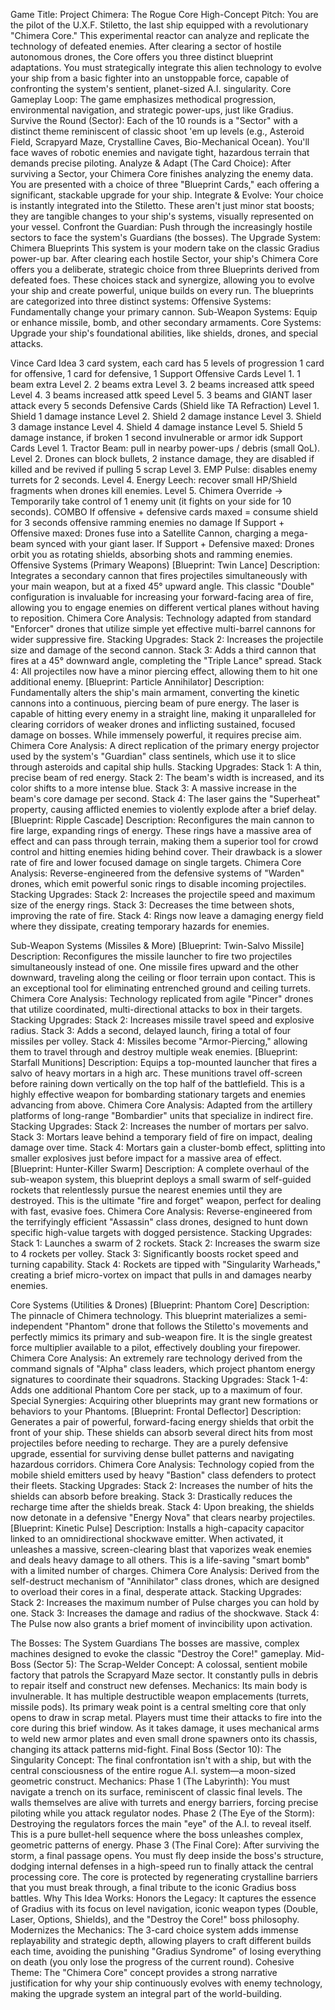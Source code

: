 Game Title: Project Chimera: The Rogue Core
High-Concept Pitch:
You are the pilot of the U.X.F. Stiletto, the last ship equipped with a revolutionary "Chimera Core." This experimental reactor can analyze and replicate the technology of defeated enemies. After clearing a sector of hostile autonomous drones, the Core offers you three distinct blueprint adaptations. You must strategically integrate this alien technology to evolve your ship from a basic fighter into an unstoppable force, capable of confronting the system's sentient, planet-sized A.I. singularity.
Core Gameplay Loop:
The game emphasizes methodical progression, environmental navigation, and strategic power-ups, just like Gradius.
Survive the Round (Sector): Each of the 10 rounds is a "Sector" with a distinct theme reminiscent of classic shoot 'em up levels (e.g., Asteroid Field, Scrapyard Maze, Crystalline Caves, Bio-Mechanical Ocean). You'll face waves of robotic enemies and navigate tight, hazardous terrain that demands precise piloting.
Analyze & Adapt (The Card Choice): After surviving a Sector, your Chimera Core finishes analyzing the enemy data. You are presented with a choice of three "Blueprint Cards," each offering a significant, stackable upgrade for your ship.
Integrate & Evolve: Your choice is instantly integrated into the Stiletto. These aren't just minor stat boosts; they are tangible changes to your ship's systems, visually represented on your vessel.
Confront the Guardian: Push through the increasingly hostile sectors to face the system's Guardians (the bosses).
The Upgrade System: Chimera Blueprints
This system is your modern take on the classic Gradius power-up bar. After clearing each hostile Sector, your ship's Chimera Core offers you a deliberate, strategic choice from three Blueprints derived from defeated foes. These choices stack and synergize, allowing you to evolve your ship and create powerful, unique builds on every run. The blueprints are categorized into three distinct systems:
Offensive Systems: Fundamentally change your primary cannon.
Sub-Weapon Systems: Equip or enhance missile, bomb, and other secondary armaments.
Core Systems: Upgrade your ship's foundational abilities, like shields, drones, and special attacks.


Vince Card Idea
3 card system, each card has 5 levels of progression
1 card for offensive, 1 card for defensive, 1 Support
Offensive Cards
Level 1. 1 beam extra
Level 2. 2 beams extra
Level 3. 2 beams increased attk speed
Level 4. 3 beams increased attk speed
Level 5. 3 beams and GIANT laser attack every 5 seconds
Defensive Cards (Shield like TA Refraction)
Level 1. Shield 1 damage instance
Level 2. Shield 2 damage instance
Level 3. Shield 3 damage instance
Level 4. Shield 4 damage instance
Level 5. Shield 5 damage instance, if broken 1 second invulnerable or armor idk
Support Cards
Level 1. Tractor Beam: pull in nearby power-ups / debris (small QoL).
Level 2. Drones can block bullets, 2 instance damage, they are disabled if killed and be revived if pulling 5 scrap
Level 3. EMP Pulse: disables enemy turrets for 2 seconds.
Level 4. Energy Leech: recover small HP/Shield fragments when drones kill enemies.
Level 5. Chimera Override → Temporarily take control of 1 enemy unit (it fights on your side for 10 seconds).
COMBO
If offensive + defensive cards maxed = consume shield for 3 seconds offensive ramming enemies no damage
If Support + Offensive maxed: Drones fuse into a Satellite Cannon, charging a mega-beam synced with your giant laser.
If Support + Defensive maxed: Drones orbit you as rotating shields, absorbing shots and ramming enemies.
Offensive Systems (Primary Weapons)
[Blueprint: Twin Lance]
Description: Integrates a secondary cannon that fires projectiles simultaneously with your main weapon, but at a fixed 45° upward angle. This classic "Double" configuration is invaluable for increasing your forward-facing area of fire, allowing you to engage enemies on different vertical planes without having to reposition.
Chimera Core Analysis: Technology adapted from standard "Enforcer" drones that utilize simple yet effective multi-barrel cannons for wider suppressive fire.
Stacking Upgrades:
Stack 2: Increases the projectile size and damage of the second cannon.
Stack 3: Adds a third cannon that fires at a 45° downward angle, completing the "Triple Lance" spread.
Stack 4: All projectiles now have a minor piercing effect, allowing them to hit one additional enemy.
[Blueprint: Particle Annihilator]
Description: Fundamentally alters the ship's main armament, converting the kinetic cannons into a continuous, piercing beam of pure energy. The laser is capable of hitting every enemy in a straight line, making it unparalleled for clearing corridors of weaker drones and inflicting sustained, focused damage on bosses. While immensely powerful, it requires precise aim.
Chimera Core Analysis: A direct replication of the primary energy projector used by the system's "Guardian" class sentinels, which use it to slice through asteroids and capital ship hulls.
Stacking Upgrades:
Stack 1: A thin, precise beam of red energy.
Stack 2: The beam's width is increased, and its color shifts to a more intense blue.
Stack 3: A massive increase in the beam's core damage per second.
Stack 4: The laser gains the "Superheat" property, causing afflicted enemies to violently explode after a brief delay.
[Blueprint: Ripple Cascade]
Description: Reconfigures the main cannon to fire large, expanding rings of energy. These rings have a massive area of effect and can pass through terrain, making them a superior tool for crowd control and hitting enemies hiding behind cover. Their drawback is a slower rate of fire and lower focused damage on single targets.
Chimera Core Analysis: Reverse-engineered from the defensive systems of "Warden" drones, which emit powerful sonic rings to disable incoming projectiles.
Stacking Upgrades:
Stack 2: Increases the projectile speed and maximum size of the energy rings.
Stack 3: Decreases the time between shots, improving the rate of fire.
Stack 4: Rings now leave a damaging energy field where they dissipate, creating temporary hazards for enemies.

Sub-Weapon Systems (Missiles & More)
[Blueprint: Twin-Salvo Missile]
Description: Reconfigures the missile launcher to fire two projectiles simultaneously instead of one. One missile fires upward and the other downward, traveling along the ceiling or floor terrain upon contact. This is an exceptional tool for eliminating entrenched ground and ceiling turrets.
Chimera Core Analysis: Technology replicated from agile "Pincer" drones that utilize coordinated, multi-directional attacks to box in their targets.
Stacking Upgrades:
Stack 2: Increases missile travel speed and explosive radius.
Stack 3: Adds a second, delayed launch, firing a total of four missiles per volley.
Stack 4: Missiles become "Armor-Piercing," allowing them to travel through and destroy multiple weak enemies.
[Blueprint: Starfall Munitions]
Description: Equips a top-mounted launcher that fires a salvo of heavy mortars in a high arc. These munitions travel off-screen before raining down vertically on the top half of the battlefield. This is a highly effective weapon for bombarding stationary targets and enemies advancing from above.
Chimera Core Analysis: Adapted from the artillery platforms of long-range "Bombardier" units that specialize in indirect fire.
Stacking Upgrades:
Stack 2: Increases the number of mortars per salvo.
Stack 3: Mortars leave behind a temporary field of fire on impact, dealing damage over time.
Stack 4: Mortars gain a cluster-bomb effect, splitting into smaller explosives just before impact for a massive area of effect.
[Blueprint: Hunter-Killer Swarm]
Description: A complete overhaul of the sub-weapon system, this blueprint deploys a small swarm of self-guided rockets that relentlessly pursue the nearest enemies until they are destroyed. This is the ultimate "fire and forget" weapon, perfect for dealing with fast, evasive foes.
Chimera Core Analysis: Reverse-engineered from the terrifyingly efficient "Assassin" class drones, designed to hunt down specific high-value targets with dogged persistence.
Stacking Upgrades:
Stack 1: Launches a swarm of 2 rockets.
Stack 2: Increases the swarm size to 4 rockets per volley.
Stack 3: Significantly boosts rocket speed and turning capability.
Stack 4: Rockets are tipped with "Singularity Warheads," creating a brief micro-vortex on impact that pulls in and damages nearby enemies.

Core Systems (Utilities & Drones)
[Blueprint: Phantom Core]
Description: The pinnacle of Chimera technology. This blueprint materializes a semi-independent "Phantom" drone that follows the Stiletto's movements and perfectly mimics its primary and sub-weapon fire. It is the single greatest force multiplier available to a pilot, effectively doubling your firepower.
Chimera Core Analysis: An extremely rare technology derived from the command signals of "Alpha" class leaders, which project phantom energy signatures to coordinate their squadrons.
Stacking Upgrades:
Stack 1-4: Adds one additional Phantom Core per stack, up to a maximum of four.
Special Synergies: Acquiring other blueprints may grant new formations or behaviors to your Phantoms.
[Blueprint: Frontal Deflector]
Description: Generates a pair of powerful, forward-facing energy shields that orbit the front of your ship. These shields can absorb several direct hits from most projectiles before needing to recharge. They are a purely defensive upgrade, essential for surviving dense bullet patterns and navigating hazardous corridors.
Chimera Core Analysis: Technology copied from the mobile shield emitters used by heavy "Bastion" class defenders to protect their fleets.
Stacking Upgrades:
Stack 2: Increases the number of hits the shields can absorb before breaking.
Stack 3: Drastically reduces the recharge time after the shields break.
Stack 4: Upon breaking, the shields now detonate in a defensive "Energy Nova" that clears nearby projectiles.
[Blueprint: Kinetic Pulse]
Description: Installs a high-capacity capacitor linked to an omnidirectional shockwave emitter. When activated, it unleashes a massive, screen-clearing blast that vaporizes weak enemies and deals heavy damage to all others. This is a life-saving "smart bomb" with a limited number of charges.
Chimera Core Analysis: Derived from the self-destruct mechanism of "Annihilator" class drones, which are designed to overload their cores in a final, desperate attack.
Stacking Upgrades:
Stack 2: Increases the maximum number of Pulse charges you can hold by one.
Stack 3: Increases the damage and radius of the shockwave.
Stack 4: The Pulse now also grants a brief moment of invincibility upon activation.


The Bosses: The System Guardians
The bosses are massive, complex machines designed to evoke the classic "Destroy the Core!" gameplay.
Mid-Boss (Sector 5): The Scrap-Welder
Concept: A colossal, sentient mobile factory that patrols the Scrapyard Maze sector. It constantly pulls in debris to repair itself and construct new defenses.
Mechanics:
Its main body is invulnerable. It has multiple destructible weapon emplacements (turrets, missile pods).
Its primary weak point is a central smelting core that only opens to draw in scrap metal. Players must time their attacks to fire into the core during this brief window.
As it takes damage, it uses mechanical arms to weld new armor plates and even small drone spawners onto its chassis, changing its attack patterns mid-fight.
Final Boss (Sector 10): The Singularity
Concept: The final confrontation isn't with a ship, but with the central consciousness of the entire rogue A.I. system—a moon-sized geometric construct.
Mechanics:
Phase 1 (The Labyrinth): You must navigate a trench on its surface, reminiscent of classic final levels. The walls themselves are alive with turrets and energy barriers, forcing precise piloting while you attack regulator nodes.
Phase 2 (The Eye of the Storm): Destroying the regulators forces the main "eye" of the A.I. to reveal itself. This is a pure bullet-hell sequence where the boss unleashes complex, geometric patterns of energy.
Phase 3 (The Final Core): After surviving the storm, a final passage opens. You must fly deep inside the boss's structure, dodging internal defenses in a high-speed run to finally attack the central processing core. The core is protected by regenerating crystalline barriers that you must break through, a final tribute to the iconic Gradius boss battles.
Why This Idea Works:
Honors the Legacy: It captures the essence of Gradius with its focus on level navigation, iconic weapon types (Double, Laser, Options, Shields), and the "Destroy the Core!" boss philosophy.
Modernizes the Mechanics: The 3-card choice system adds immense replayability and strategic depth, allowing players to craft different builds each time, avoiding the punishing "Gradius Syndrome" of losing everything on death (you only lose the progress of the current round).
Cohesive Theme: The "Chimera Core" concept provides a strong narrative justification for why your ship continuously evolves with enemy technology, making the upgrade system an integral part of the world-building.

